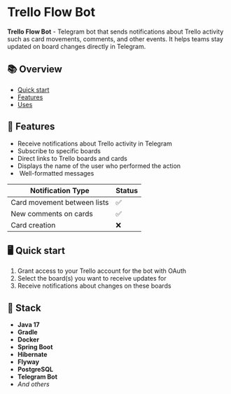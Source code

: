 # Trello Flow Bot

**Trello Flow Bot** - Telegram bot that sends notifications about Trello activity such as card movements, comments,
and other events. It helps teams stay updated on board changes directly in Telegram.

## 📚 Overview

- [Quick start](#-quick-start)
- [Features](#-features)
- [Uses](.github/docs/USES.md)

## 🚀 Features

- Receive notifications about Trello activity in Telegram
- Subscribe to specific boards
- Direct links to Trello boards and cards
- Displays the name of the user who performed the action
- ️ Well-formatted messages

| Notification Type           | Status |
|-----------------------------|--------|
| Card movement between lists | ✅      |
| New comments on cards       | ✅      |
| Card creation               | ❌      |

## 🖥️ Quick start

1. Grant access to your Trello account for the bot with OAuth
2. Select the board(s) you want to receive updates for
3. Receive notifications about changes on these boards

## 🧱 Stack

- **Java 17**
- **Gradle**
- **Docker**
- **Spring Boot**
- **Hibernate**
- **Flyway**
- **PostgreSQL**
- **Telegram Bot**
- *And others*